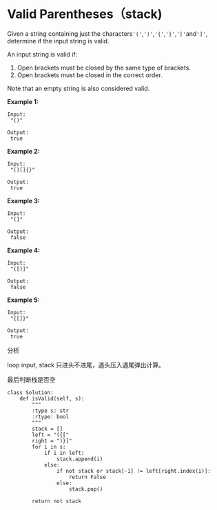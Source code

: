 # Valid Parentheses（stack\)

Given a string containing just the characters`'('`,`')'`,`'{'`,`'}'`,`'['`and`']'`, determine if the input string is valid.

An input string is valid if:

1. Open brackets must be closed by the same type of brackets.
2. Open brackets must be closed in the correct order.

Note that an empty string is also considered valid.

**Example 1:**

```text
Input:
 "()"

Output:
 true
```

**Example 2:**

```text
Input:
 "()[]{}"

Output:
 true
```

**Example 3:**

```text
Input:
 "(]"

Output:
 false
```

**Example 4:**

```text
Input:
 "([)]"

Output:
 false
```

**Example 5:**

```text
Input:
 "{[]}"

Output:
 true
```

分析

loop input, stack 只进头不进尾，遇头压入遇尾弹出计算。

最后判断栈是否空

```text
class Solution:
    def isValid(self, s):
        """
        :type s: str
        :rtype: bool
        """
        stack = []
        left = "({["
        right = ")}]"
        for i in s:
            if i in left:
                stack.append(i)
            else:
                if not stack or stack[-1] != left[right.index(i)]:
                    return False
                else:
                    stack.pop()

        return not stack
```

